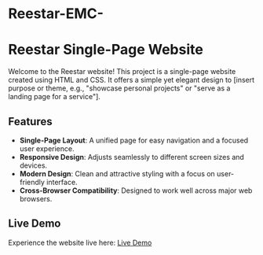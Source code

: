 # Reestar-EMC-

# Reestar Single-Page Website

Welcome to the Reestar website! This project is a single-page website created using HTML and CSS. It offers a simple yet elegant design to [insert purpose or theme, e.g., "showcase personal projects" or "serve as a landing page for a service"].

## Features

- **Single-Page Layout**: A unified page for easy navigation and a focused user experience.
- **Responsive Design**: Adjusts seamlessly to different screen sizes and devices.
- **Modern Design**: Clean and attractive styling with a focus on user-friendly interface.
- **Cross-Browser Compatibility**: Designed to work well across major web browsers.

## Live Demo

Experience the website live here: [Live Demo]()


